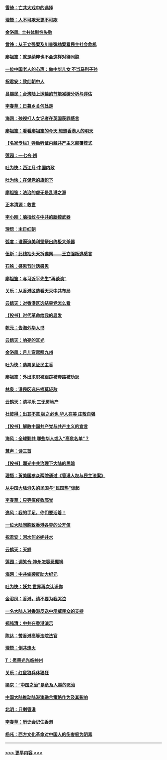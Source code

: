 #### [雪绮：亡共大戏中的选择](../pages/nsc993/n11699922.md?t=12051311) 
#### [理悟：人不可欺天更不可欺](../pages/nsc993/n11699657.md?t=12051311) 
#### [金浴凤:  土共体制性失败](../pages/nsc993/n11699361.md?t=12051311) 
#### [曾铮：从王立强案及川普弹劾案看民主社会危机](../pages/nsc993/n11699318.md?t=12051311) 
#### [廖祖笙：就是纳粹也不会这样对待同胞](../pages/nsc993/n11697658.md?t=12051311) 
#### [一位中国老人的心声：做中华儿女 不当马列子孙](../pages/nsc993/n11697525.md?t=12051311) 
#### [祝君安：致红朝中人](../pages/nsc993/n11697518.md?t=12051311) 
#### [吕锡民：台湾陆上运输的节能减碳分析与评估](../pages/nsc993/n11694983.md?t=12051311) 
#### [李春草：日暮乡关何处是](../pages/nsc993/n11694805.md?t=12051311) 
#### [海网：殃视打人女记者在英国获罪感言](../pages/nsc993/n11693832.md?t=12051311) 
#### [廖祖笙：看看廖祖笙的今天 想想香港人的明天](../pages/nsc993/n11693707.md?t=12051311) 
#### [【名家专栏】弹劾听证内藏共产主义颠覆模式](../pages/nsc993/n11693563.md?t=12051311) 
#### [莲园：一七令‧辨](../pages/nsc993/n11692558.md?t=12051311) 
#### [吐为快：西江月·中国内政](../pages/nsc993/n11692071.md?t=12051311) 
#### [吐为快：在保党的旗帜下](../pages/nsc993/n11691188.md?t=12051311) 
#### [廖祖笙：法治的虚无是乱港之源](../pages/nsc993/n11690605.md?t=12051311) 
#### [正本清源：救世](../pages/nsc993/n11689134.md?t=12051311) 
#### [李小刚：脑指纹与中共的脑控武器](../pages/nsc993/n11688900.md?t=12051311) 
#### [理悟：末日红朝](../pages/nsc993/n11688829.md?t=12051311) 
#### [弧度：谁逼迫美利坚祭出终极大杀器](../pages/nsc993/n11688735.md?t=12051311) 
#### [伍新：此线抽头天拆谍网——王立强叛逃感言](../pages/nsc993/n11687981.md?t=12051311) 
#### [石铭：感恩节时话感恩](../pages/nsc993/n11687568.md?t=12051311) 
#### [廖祖笙：与习近平先生“再谈谈”](../pages/nsc993/n11687005.md?t=12051311) 
#### [关乐：从香港区选看天灭中共布局](../pages/nsc993/n11686647.md?t=12051311) 
#### [云鹤天：对香港区选结果党怎么看](../pages/nsc993/n11686216.md?t=12051311) 
#### [【投书】时代革命给我的启发](../pages/nsc993/n11684287.md?t=12051311) 
#### [乾元：告海外华人书](../pages/nsc993/n11684044.md?t=12051311) 
#### [云鹤天：响亮的耳光](../pages/nsc993/n11684254.md?t=12051311) 
#### [金浴凤：月儿弯弯照九州](../pages/nsc993/n11684231.md?t=12051311) 
#### [吐为快：选票见证民主香](../pages/nsc993/n11684206.md?t=12051311) 
#### [廖祖笙：外出求职被跟踪被套路被劝返](../pages/nsc993/n11683874.md?t=12051311) 
#### [林泉：港民区选告捷莫轻敌](../pages/nsc993/n11683930.md?t=12051311) 
#### [云鹤天：清平乐 三无房地产](../pages/nsc993/n11681521.md?t=12051311) 
#### [杜彼得：出其不意 破之必也 华人在美 庄敬自强](../pages/nsc993/n11679554.md?t=12051311) 
#### [【投书】解散中国共产党与共产主义的宣言](../pages/nsc993/n11679177.md?t=12051311) 
#### [海风：全球剿共 哪些华人或入“高危名单”？](../pages/nsc993/n11678617.md?t=12051311) 
#### [慧声：诗三首](../pages/nsc993/n11678848.md?t=12051311) 
#### [【投书】曝光中共治理下大陆的黑暗](../pages/nsc993/n11678674.md?t=12051311) 
#### [理悟：贺美国参众两院通过《香港人权与民主法案》](../pages/nsc993/n11678104.md?t=12051311) 
#### [从中国大陆消失的民国与“民国热”谈起](../pages/nsc993/n11678075.md?t=12051311) 
#### [李春草：只等瘟疫收邪党](../pages/nsc993/n11677308.md?t=12051311) 
#### [逸风：我的手足，你们要活着！](../pages/nsc993/n11676352.md?t=12051311) 
#### [一位大陆同胞致香港各界的公开信](../pages/nsc993/n11675761.md?t=12051311) 
#### [祝君安：河水何必妒井水](../pages/nsc993/n11675746.md?t=12051311) 
#### [云鹤天：天怒](../pages/nsc993/n11675718.md?t=12051311) 
#### [莲园：调笑令‧神州怎容恶魔祸](../pages/nsc993/n11675648.md?t=12051311) 
#### [海网：中共偷袭反助大纪元](../pages/nsc993/n11673515.md?t=12051311) 
#### [吐为快：妖共 世界再次认识你](../pages/nsc993/n11673506.md?t=12051311) 
#### [金浴凤：香港，请不要为我哭泣](../pages/nsc993/n11673248.md?t=12051311) 
#### [一名大陆人对香港反送中示威民众的支持](../pages/nsc993/n11672615.md?t=12051311) 
#### [郑纯清：中共在香港演示](../pages/nsc993/n11670539.md?t=12051311) 
#### [陈达：赞香港高等法院法官](../pages/nsc993/n11669542.md?t=12051311) 
#### [理悟：倒共烽火](../pages/nsc993/n11668844.md?t=12051311) 
#### [T：愿荣光光临神州](../pages/nsc993/n11668421.md?t=12051311) 
#### [关乐：红鼠狼兵休猖狂](../pages/nsc993/n11668378.md?t=12051311) 
#### [梁京：“中国之治”是危及人类的恶治](../pages/nsc993/n11668328.md?t=12051311) 
#### [中国大陆推动陆港澳融合策略作为及其影响](../pages/nsc993/n11668157.md?t=12051311) 
#### [北明：只剩香港](../pages/nsc993/n11668002.md?t=12051311) 
#### [李春草：历史会记住香港](../pages/nsc993/n11667927.md?t=12051311) 
#### [杨吒：西方文化革命对中国人的伤害极为阴毒](../pages/nsc993/n11664521.md?t=12051311) 

----
#### [ >>> 更早内容 <<< ](../indexes/nsc993-earlier.md)
